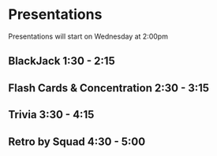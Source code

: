 # Presentations

Presentations will start on Wednesday at 2:00pm

## BlackJack 1:30 - 2:15

## Flash Cards & Concentration 2:30 - 3:15

## Trivia 3:30 - 4:15

## Retro by Squad 4:30 - 5:00